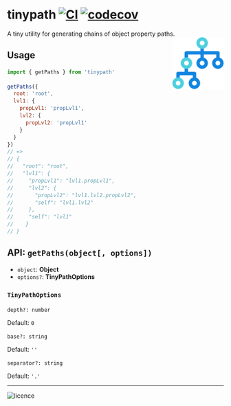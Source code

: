 # tinypath [![CI](https://img.shields.io/github/workflow/status/smurygin/tinypath/CI?style=flat-square)](https://img.shields.io/github/workflow/status/smurygin/tinypath/CI?style=flat-square) [![codecov](https://img.shields.io/codecov/c/github/smurygin/tinypath?style=flat-square)](https://img.shields.io/codecov/c/github/smurygin/tinypath?style=flat-square)
A tiny utility for generating chains of object property paths.
<img src="https://github.com/smurygin/tinypath/raw/master/logo.svg" align="right" alt="logo" width="120" height="120">

## Usage

```js
import { getPaths } from 'tinypath'

getPaths({
  root: 'root',
  lvl1: {
    propLvl1: 'propLvl1',
    lvl2: {
      propLvl2: 'propLvl1'
    }
  }
})
// =>
// {
//   "root": "root",
//   "lvl1": {
//     "propLvl1": "lvl1.propLvl1",
//     "lvl2": {
//       "propLvl2": "lvl1.lvl2.propLvl2",
//       "self": "lvl1.lvl2"
//     },
//     "self": "lvl1"
//    }
// }
```

## API: `getPaths(object[, options])`

* `object`: **Object**
* `options?`: **TinyPathOptions**

### `TinyPathOptions`

`depth?: number`

Default: `0`

`base?: string`

Default: `''`

`separator?: string`

Default: `'.'`

---

![licence](https://img.shields.io/badge/MIT-Dmitry%20Smurygin-inactive?link=https://raw.githubusercontent.com/smurygin/tinypath/master/LICENSE&link=http://smurygin.com)
